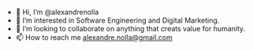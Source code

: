 - 👋 Hi, I’m @alexandrenolla
- 👀 I’m interested in Software Engineering and Digital Marketing.
- 💞️ I’m looking to collaborate on anything that creats value for humanity.
- 📫 How to reach me alexandre.nolla@gmail.com

<!---
alexandrenolla/alexandrenolla is a ✨ special ✨ repository because its `README.md` (this file) appears on your GitHub profile.
You can click the Preview link to take a look at your changes.
--->
